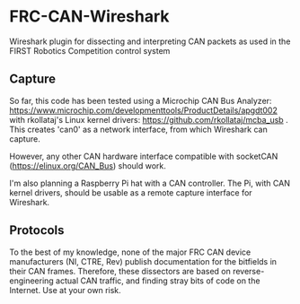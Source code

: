 # FRC-CAN-Wireshark
Wireshark plugin for dissecting and interpreting CAN packets as used in the FIRST Robotics Competition control system

## Capture
So far, this code has been tested using a Microchip CAN Bus Analyzer: https://www.microchip.com/developmenttools/ProductDetails/apgdt002 with rkollataj's Linux kernel drivers: https://github.com/rkollataj/mcba_usb . This creates 'can0' as a network interface, from which Wireshark can capture. 

However, any other CAN hardware interface compatible with socketCAN (https://elinux.org/CAN_Bus) should work. 

I'm also planning a Raspberry Pi hat with a CAN controller. The Pi, with CAN kernel drivers, should be usable as a remote capture interface for Wireshark.

## Protocols
To the best of my knowledge, none of the major FRC CAN device manufacturers (NI, CTRE, Rev) publish documentation for the bitfields in their CAN frames. Therefore, these dissectors are based on reverse-engineering actual CAN traffic, and finding stray bits of code on the Internet. Use at your own risk. 
